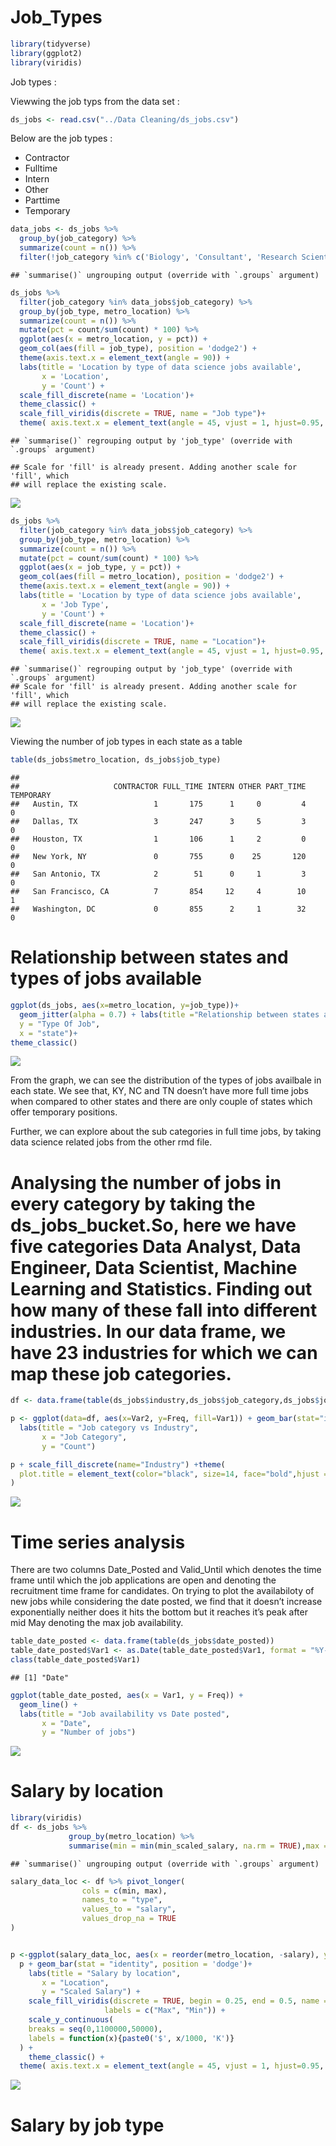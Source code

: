 Job\_Types
================

``` r
library(tidyverse)
library(ggplot2)
library(viridis)
```

Job types :

Viewwing the job typs from the data set :

``` r
ds_jobs <- read.csv("../Data Cleaning/ds_jobs.csv")
```

Below are the job types :

  - Contractor
  - Fulltime
  - Intern
  - Other
  - Parttime
  - Temporary

<!-- end list -->

``` r
data_jobs <- ds_jobs %>% 
  group_by(job_category) %>% 
  summarize(count = n()) %>% 
  filter(!job_category %in% c('Biology', 'Consultant', 'Research Scientist', 'Computer Scientist', NA))
```

    ## `summarise()` ungrouping output (override with `.groups` argument)

``` r
ds_jobs %>% 
  filter(job_category %in% data_jobs$job_category) %>% 
  group_by(job_type, metro_location) %>% 
  summarize(count = n()) %>% 
  mutate(pct = count/sum(count) * 100) %>% 
  ggplot(aes(x = metro_location, y = pct)) + 
  geom_col(aes(fill = job_type), position = 'dodge2') +
  theme(axis.text.x = element_text(angle = 90)) +
  labs(title = 'Location by type of data science jobs available',
       x = 'Location',
       y = 'Count') +
  scale_fill_discrete(name = 'Location')+
  theme_classic() +
  scale_fill_viridis(discrete = TRUE, name = "Job type")+
  theme( axis.text.x = element_text(angle = 45, vjust = 1, hjust=0.95, size = 8))
```

    ## `summarise()` regrouping output by 'job_type' (override with `.groups` argument)

    ## Scale for 'fill' is already present. Adding another scale for 'fill', which
    ## will replace the existing scale.

![](Job_Types_files/figure-gfm/unnamed-chunk-3-1.png)<!-- -->

``` r
ds_jobs %>% 
  filter(job_category %in% data_jobs$job_category) %>% 
  group_by(job_type, metro_location) %>% 
  summarize(count = n()) %>% 
  mutate(pct = count/sum(count) * 100) %>% 
  ggplot(aes(x = job_type, y = pct)) + 
  geom_col(aes(fill = metro_location), position = 'dodge2') +
  theme(axis.text.x = element_text(angle = 90)) +
  labs(title = 'Location by type of data science jobs available',
       x = 'Job Type',
       y = 'Count') +
  scale_fill_discrete(name = 'Location')+
  theme_classic() +
  scale_fill_viridis(discrete = TRUE, name = "Location")+
  theme( axis.text.x = element_text(angle = 45, vjust = 1, hjust=0.95, size = 8))
```

    ## `summarise()` regrouping output by 'job_type' (override with `.groups` argument)
    ## Scale for 'fill' is already present. Adding another scale for 'fill', which
    ## will replace the existing scale.

![](Job_Types_files/figure-gfm/unnamed-chunk-3-2.png)<!-- -->

Viewing the number of job types in each state as a table

``` r
table(ds_jobs$metro_location, ds_jobs$job_type)
```

    ##                    
    ##                     CONTRACTOR FULL_TIME INTERN OTHER PART_TIME TEMPORARY
    ##   Austin, TX                 1       175      1     0         4         0
    ##   Dallas, TX                 3       247      3     5         3         0
    ##   Houston, TX                1       106      1     2         0         0
    ##   New York, NY               0       755      0    25       120         0
    ##   San Antonio, TX            2        51      0     1         3         0
    ##   San Francisco, CA          7       854     12     4        10         1
    ##   Washington, DC             0       855      2     1        32         0

# Relationship between states and types of jobs available

``` r
ggplot(ds_jobs, aes(x=metro_location, y=job_type))+
  geom_jitter(alpha = 0.7) + labs(title ="Relationship between states and types of jobs available",
  y = "Type Of Job", 
  x = "state")+
theme_classic()
```

![](Job_Types_files/figure-gfm/unnamed-chunk-5-1.png)<!-- -->

From the graph, we can see the distribution of the types of jobs
availbale in each state. We see that, KY, NC and TN doesn’t have more
full time jobs when compared to other states and there are only couple
of states which offer temporary positions.

Further, we can explore about the sub categories in full time jobs, by
taking data science related jobs from the other rmd
file.

# Analysing the number of jobs in every category by taking the ds\_jobs\_bucket.So, here we have five categories Data Analyst, Data Engineer, Data Scientist, Machine Learning and Statistics. Finding out how many of these fall into different industries. In our data frame, we have 23 industries for which we can map these job categories.

``` r
df <- data.frame(table(ds_jobs$industry,ds_jobs$job_category,ds_jobs$job_type))

p <- ggplot(data=df, aes(x=Var2, y=Freq, fill=Var1)) + geom_bar(stat="identity") +
  labs(title = "Job category vs Industry",
       x = "Job Category",
       y = "Count")

p + scale_fill_discrete(name="Industry") +theme(
  plot.title = element_text(color="black", size=14, face="bold",hjust = 0.5)
)
```

![](Job_Types_files/figure-gfm/unnamed-chunk-6-1.png)<!-- -->

# Time series analysis

There are two columns Date\_Posted and Valid\_Until which denotes the
time frame until which the job applications are open and denoting the
recruitment time frame for candidates. On trying to plot the
availabiloty of new jobs while considering the date posted, we find that
it doesn’t increase exponentially neither does it hits the bottom but it
reaches it’s peak after mid May denoting the max job availability.

``` r
table_date_posted <- data.frame(table(ds_jobs$date_posted))
table_date_posted$Var1 <- as.Date(table_date_posted$Var1, format = "%Y-%m-%d") 
class(table_date_posted$Var1)
```

    ## [1] "Date"

``` r
ggplot(table_date_posted, aes(x = Var1, y = Freq)) +
  geom_line() +
  labs(title = "Job availability vs Date posted",
       x = "Date",
       y = "Number of jobs")
```

![](Job_Types_files/figure-gfm/unnamed-chunk-7-1.png)<!-- -->

# Salary by location

``` r
library(viridis)
df <- ds_jobs %>%
             group_by(metro_location) %>%
             summarise(min = min(min_scaled_salary, na.rm = TRUE),max = max(max_scaled_salary, na.rm = TRUE))
```

    ## `summarise()` ungrouping output (override with `.groups` argument)

``` r
salary_data_loc <- df %>% pivot_longer(
                cols = c(min, max),
                names_to = "type",
                values_to = "salary",
                values_drop_na = TRUE
)


p <-ggplot(salary_data_loc, aes(x = reorder(metro_location, -salary), y = salary, fill = type)) 
  p + geom_bar(stat = "identity", position = 'dodge')+
    labs(title = "Salary by location",
       x = "Location",
       y = "Scaled Salary") +
    scale_fill_viridis(discrete = TRUE, begin = 0.25, end = 0.5, name = "Salary Type",
                     labels = c("Max", "Min")) + 
    scale_y_continuous(
    breaks = seq(0,1100000,50000),
    labels = function(x){paste0('$', x/1000, 'K')}
  ) +
    theme_classic() +
  theme( axis.text.x = element_text(angle = 45, vjust = 1, hjust=0.95, size = 8))
```

![](Job_Types_files/figure-gfm/unnamed-chunk-8-1.png)<!-- -->

# Salary by job type
